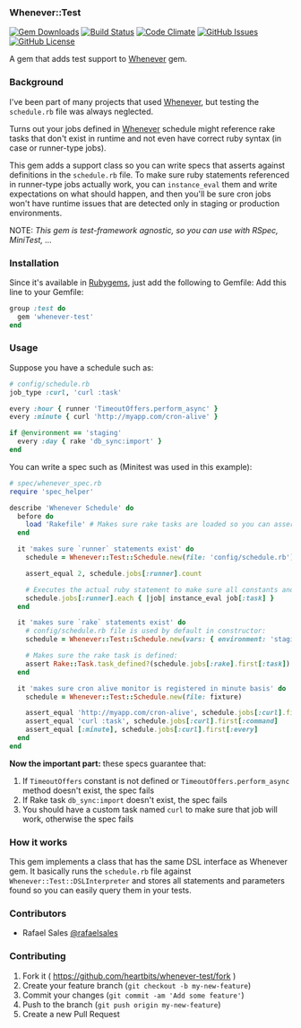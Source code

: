 ### Whenever::Test

[![Gem Downloads](http://img.shields.io/gem/dt/whenever-test.svg)](https://rubygems.org/gems/whenever-test)
[![Build Status](https://snap-ci.com/heartbits/whenever-test/branch/master/build_image)](https://snap-ci.com/heartbits/whenever-test/branch/master)
[![Code Climate](https://codeclimate.com/github/heartbits/whenever-test/badges/gpa.svg)](https://codeclimate.com/github/heartbits/whenever-test)
[![GitHub Issues](https://img.shields.io/github/issues/heartbits/whenever-test.svg)](https://github.com/heartbits/whenever-test/issues)
[![GitHub License](https://img.shields.io/github/license/mashape/apistatus.svg)](https://github.com/heartbits/whenever-test)

A gem that adds test support to [Whenever](https://github.com/javan/whenever) gem.

### Background

I've been part of many projects that used [Whenever](https://github.com/javan/whenever), but testing the `schedule.rb` file was always neglected.

Turns out your jobs defined in [Whenever](https://github.com/javan/whenever) schedule might reference rake tasks that don't exist in runtime and not even have correct ruby syntax (in case or runner-type jobs).

This gem adds a support class so you can write specs that asserts against definitions in the `schedule.rb` file. To make sure ruby statements referenced in runner-type jobs actually work, you can `instance_eval` them and write expectations on what should happen, and then you'll be sure cron jobs won't have runtime issues that are detected only in staging or production environments.

NOTE: *This gem is test-framework agnostic, so you can use with RSpec, MiniTest, ...*

### Installation

Since it's available in [Rubygems](https://rubygems.org/gems/whenever-test), just add the following to Gemfile:
Add this line to your Gemfile:

```ruby
group :test do
  gem 'whenever-test'
end
```

### Usage

Suppose you have a schedule such as:

```ruby
# config/schedule.rb
job_type :curl, 'curl :task'

every :hour { runner 'TimeoutOffers.perform_async' }
every :minute { curl 'http://myapp.com/cron-alive' }

if @environment == 'staging'
  every :day { rake 'db_sync:import' }
end
```

You can write a spec such as (Minitest was used in this example):

```ruby
# spec/whenever_spec.rb
require 'spec_helper'

describe 'Whenever Schedule' do
  before do
    load 'Rakefile' # Makes sure rake tasks are loaded so you can assert in rake jobs
  end

  it 'makes sure `runner` statements exist' do
    schedule = Whenever::Test::Schedule.new(file: 'config/schedule.rb')

    assert_equal 2, schedule.jobs[:runner].count

    # Executes the actual ruby statement to make sure all constants and methods exist:
    schedule.jobs[:runner].each { |job| instance_eval job[:task] }
  end

  it 'makes sure `rake` statements exist' do
    # config/schedule.rb file is used by default in constructor:
    schedule = Whenever::Test::Schedule.new(vars: { environment: 'staging' })

    # Makes sure the rake task is defined:
    assert Rake::Task.task_defined?(schedule.jobs[:rake].first[:task])
  end

  it 'makes sure cron alive monitor is registered in minute basis' do
    schedule = Whenever::Test::Schedule.new(file: fixture)

    assert_equal 'http://myapp.com/cron-alive', schedule.jobs[:curl].first[:task]
    assert_equal 'curl :task', schedule.jobs[:curl].first[:command]
    assert_equal [:minute], schedule.jobs[:curl].first[:every]
  end
end
```

**Now the important part:** these specs guarantee that:

1. If `TimeoutOffers` constant is not defined or `TimeoutOffers.perform_async` method doesn't exist, the spec fails
2. If Rake task `db_sync:import` doesn't exist, the spec fails
3. You should have a custom task named `curl` to make sure that job will work, otherwise the spec fails

### How it works

This gem implements a class that has the same DSL interface as Whenever gem. It basically runs the `schedule.rb` file against `Whenever::Test::DSLInterpreter` and stores all statements and parameters found so you can easily query them in your tests.

### Contributors

* Rafael Sales [@rafaelsales](https://github.com/rafaelsales)

### Contributing

1. Fork it ( https://github.com/heartbits/whenever-test/fork )
2. Create your feature branch (`git checkout -b my-new-feature`)
3. Commit your changes (`git commit -am 'Add some feature'`)
4. Push to the branch (`git push origin my-new-feature`)
5. Create a new Pull Request
